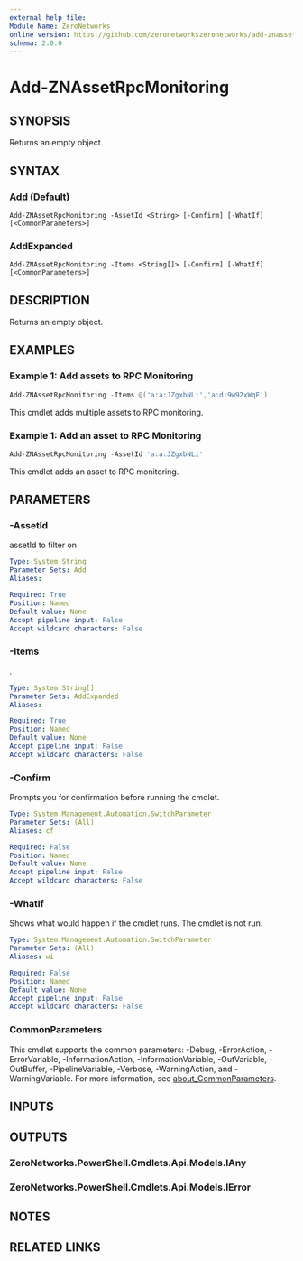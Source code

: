 ```yaml
---
external help file:
Module Name: ZeroNetworks
online version: https://github.com/zeronetworkszeronetworks/add-znassetrpcmonitoring
schema: 2.0.0
---
```


# Add-ZNAssetRpcMonitoring

## SYNOPSIS
Returns an empty object.

## SYNTAX

### Add (Default)
```
Add-ZNAssetRpcMonitoring -AssetId <String> [-Confirm] [-WhatIf] [<CommonParameters>]
```

### AddExpanded
```
Add-ZNAssetRpcMonitoring -Items <String[]> [-Confirm] [-WhatIf] [<CommonParameters>]
```

## DESCRIPTION
Returns an empty object.

## EXAMPLES

### Example 1: Add assets to RPC Monitoring
```powershell
Add-ZNAssetRpcMonitoring -Items @('a:a:JZgxbNLi','a:d:9w92xWqF')
```

This cmdlet adds multiple assets to RPC monitoring.

### Example 1: Add an asset to RPC Monitoring
```powershell
Add-ZNAssetRpcMonitoring -AssetId 'a:a:JZgxbNLi'
```

This cmdlet adds an asset to RPC monitoring.

## PARAMETERS

### -AssetId
assetId to filter on

```yaml
Type: System.String
Parameter Sets: Add
Aliases:

Required: True
Position: Named
Default value: None
Accept pipeline input: False
Accept wildcard characters: False
```

### -Items
.

```yaml
Type: System.String[]
Parameter Sets: AddExpanded
Aliases:

Required: True
Position: Named
Default value: None
Accept pipeline input: False
Accept wildcard characters: False
```

### -Confirm
Prompts you for confirmation before running the cmdlet.

```yaml
Type: System.Management.Automation.SwitchParameter
Parameter Sets: (All)
Aliases: cf

Required: False
Position: Named
Default value: None
Accept pipeline input: False
Accept wildcard characters: False
```

### -WhatIf
Shows what would happen if the cmdlet runs.
The cmdlet is not run.

```yaml
Type: System.Management.Automation.SwitchParameter
Parameter Sets: (All)
Aliases: wi

Required: False
Position: Named
Default value: None
Accept pipeline input: False
Accept wildcard characters: False
```

### CommonParameters
This cmdlet supports the common parameters: -Debug, -ErrorAction, -ErrorVariable, -InformationAction, -InformationVariable, -OutVariable, -OutBuffer, -PipelineVariable, -Verbose, -WarningAction, and -WarningVariable. For more information, see [about_CommonParameters](http://go.microsoft.com/fwlink/?LinkID=113216).

## INPUTS

## OUTPUTS

### ZeroNetworks.PowerShell.Cmdlets.Api.Models.IAny

### ZeroNetworks.PowerShell.Cmdlets.Api.Models.IError

## NOTES

## RELATED LINKS

